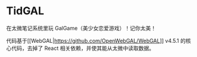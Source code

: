 # TidGAL

在太微笔记系统里玩 GalGame（美少女恋爱游戏）！记你太美！

代码基于[[WebGAL|https://github.com/OpenWebGAL/WebGAL]] v4.5.1 的核心代码，去掉了 React 相关依赖，并使其能从太微中读取数据。
